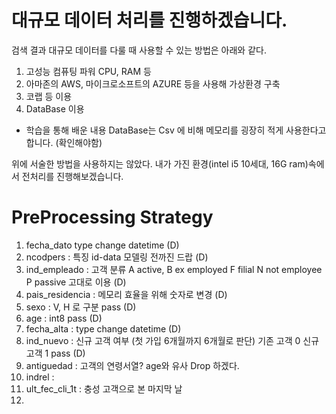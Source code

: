 # 대규모 데이터 처리를 진행하겠습니다.

검색 결과 대규모 데이터를 다룰 때 사용할 수 있는 방법은 아래와 같다.

1. 고성능 컴퓨팅 파워 CPU, RAM 등
2. 아마존의 AWS, 마이크로소프트의 AZURE 등을 사용해 가상환경 구축
3. 코랩 등 이용
4. DataBase 이용
- 학습을 통해 배운 내용 DataBase는 Csv 에 비해 메모리를 굉장히 적게 사용한다고 합니다. (확인해야함)  

위에 서술한 방법을 사용하지는 않았다. 내가 가진 환경(intel i5 10세대, 16G ram)속에서 전처리를 진행해보겠습니다.

# PreProcessing Strategy

1. fecha_dato type change datetime (D)
2. ncodpers : 특징 id-data 모델링 전까진 드랍 (D)
3. ind_empleado : 고객 분류 A active, B ex employed F filial N not employee P passive  고대로 이용 (D)
4. pais_residencia : 메모리 효율을 위해 숫자로 변경 (D)
5. sexo : V, H 로 구분 pass (D)
6. age : int8 pass (D)
7. fecha_alta : type change datetime (D)
8. ind_nuevo : 신규 고객 여부 (첫 가입 6개월까지 6개월로 판단) 기존 고객 0 신규 고객 1 pass (D)
9. antiguedad : 고객의 연령서열? age와 유사 Drop 하겠다. 
10. indrel :
11. ult_fec_cli_1t : 충성 고객으로 본 마지막 날
12. 
